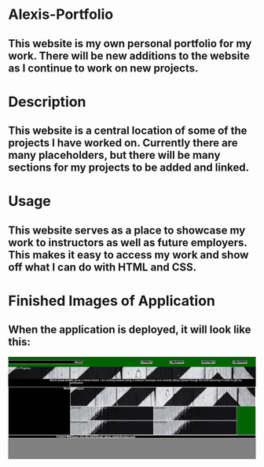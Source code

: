 # Alexis-Portfolio
## This website is my own personal portfolio for my work. There will be new additions to the website as I continue to work on new projects.

# Description 
## This website is a central location of some of the projects I have worked on. Currently there are many placeholders, but there will be many sections for my projects to be added and linked. 

# Usage
## This website serves as a place to showcase my work to instructors as well as future employers. This makes it easy to access my work and show off what I can do with HTML and CSS. 

# Finished Images of Application
## When the application is deployed, it will look like this:
![Application](./assets/images/challenge2-portfolio.JPG)
